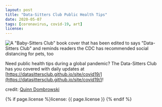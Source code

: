 ```yaml
---
layout: post
title: "Data-Sitters Club Public Health Tips"
date: 2020-05-07
tags: [coronavirus, covid-19, art]
license: 
---
```


![A "Baby-Sitters Club" book cover that has been edited to says "Data-Sitters Club" and reminds readers the CDC has recommended social distancing for pets, too](https://datasittersclub.github.io/site/assets/covid19/037_dsc_health_kristy_dogsitter.jpg)

Need public health tips during a global pandemic? The Data-Sitters Club has you covered with daily updates at [https://datasittersclub.github.io/site/covid19/](https://datasittersclub.github.io/site/covid19/)!

credit: [Quinn Dombrowski](https://twitter.com/quinnanya)

{% if page.license %}license: {{ page.license }} {% endif %}
